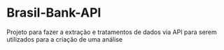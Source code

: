 # Brasil-Bank-API
 Projeto para fazer a extração e tratamentos de dados via API para serem utilizados para a criação de uma análise

